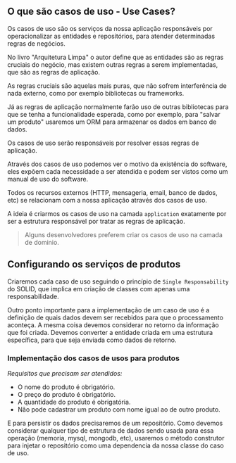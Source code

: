 ## O que são casos de uso - Use Cases?

Os casos de uso são os serviços da nossa aplicação responsáveis por operacionalizar as entidades e repositórios, para atender determinadas regras de negócios.

No livro "Arquitetura Limpa" o autor define que as entidades são as regras cruciais do negócio, mas existem outras regras a serem implementadas, que são as regras de aplicação.

As regras cruciais são aquelas mais puras, que não sofrem interferência de nada externo, como por exemplo bibliotecas ou frameworks.

Já as regras de aplicação normalmente farão uso de outras bibliotecas para que se tenha a funcionalidade esperada, como por exemplo, para "salvar um produto" usaremos um ORM para armazenar os dados em banco de dados.

Os casos de uso serão responsáveis por resolver essas regras de aplicação.

Através dos casos de uso podemos ver o motivo da existência do software, eles expõem cada necessidade a ser atendida e podem ser vistos como um manual de uso do software.

Todos os recursos externos (HTTP, mensageria, email, banco de dados, etc) se relacionam com a nossa aplicação através dos casos de uso.

A ideia é criarmos os casos de uso na camada `application` exatamente por ser a estrutura responsável por tratar as regras de aplicação.

> Alguns desenvolvedores preferem criar os casos de uso na camada de dominio.

## Configurando os serviços de produtos

Criaremos cada caso de uso seguindo o princípio de `Single Responsability` do SOLID, que implica em criação de classes com apenas uma responsabilidade.

Outro ponto importante para a implementação de um caso de uso é a definição de quais dados devem ser recebidos para que o processamento aconteça. A mesma coisa devemos considerar no retorno da informação que foi criada. Devemos converter a entidade criada em uma estrutura específica, para que seja enviada como dados de retorno.

### Implementação dos casos de usos para produtos

*Requisitos que precisam ser atendidos:*

- O nome do produto é obrigatório.
- O preço do produto é obrigatório.
- A quantidade do produto é obrigatória.
- Não pode cadastrar um produto com nome igual ao de outro produto.

E para persistir os dados precisaremos de um repositório. Como devemos considerar qualquer tipo de estrutura de dados sendo usada para essa operação (memoria, mysql, mongodb, etc), usaremos o método construtor para injetar o repositório como uma dependencia da nossa classe do caso de uso.
